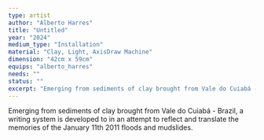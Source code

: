 ```yaml
---
type: artist
author: "Alberto Harres"
title: "Untitled"
year: "2024"
medium_type: "Installation"
material: "Clay, Light, AxisDraw Machine"
dimension: "42cm x 59cm"
equips: "alberto_harres"
needs: ""
status: ""
excerpt: "Emerging from sediments of clay brought from Vale do Cuiabá - Brazil, a writing system is developed to in an attempt to reflect and translate the memories of the January 11th 2011 floods and mudslides."
---
```

Emerging from sediments of clay brought from Vale do Cuiabá - Brazil, a writing system is developed to in an attempt to reflect and translate the memories of the January 11th 2011 floods and mudslides.
